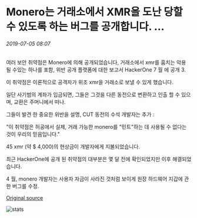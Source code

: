 # Monero는 거래소에서 XMR을 도난 당할 수 있도록 하는 버그를 공개합니다. ...

###### 2019-07-05 08:07

여러 보안 취약점은 Monero에 의해 공개되었습니다, 거래소에서 xmr를 훔치는 악용 될 수있는 하나를 포함, 위반 공개 플랫폼에 대한 보고서 HackerOne 7 월 에 공개 3.

이 취약점은 이론적으로 공격자가 위조 xmr을 거래소로 보낼 수 있게 했습니다.

일단 사기범의 계좌가 입금되면, 그들은 그것을 다른 동전으로 변환하고 인출 할 수 있으며, 교환은 주머니에서 떠나.

그들이 발견 한 중요한 위반을 설명, CUT 동전의 수석 개발자는 추가 :

"이 취약점은 허공에서 실제, 거래 가능한 monero를 "민트"하는 데 사용될 수 없다는 것이 우리의 믿음입니다."

45 xmr (약 $ 4,000)의 현상금이 개발자에게 지불되었습니다.

최근 HackerOne에 공개 된 취약점의 대부분은 몇 달 전에 확인되었지만 이후 해결되었습니다.

4 월, monero 개발자는 사용자 자금이 사라진 것처럼 보이게 원장 하드웨어 지갑에 관한 버그를 수정.

[Original source](https://cointelegraph.com/news/monero-discloses-bug-allowing-xmr-to-be-stolen-from-exchanges)

![stats](https://c.statcounter.com/11760860/0/a89fa40b/1/ "stats")
